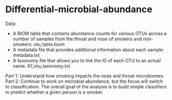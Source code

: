 # Differential-microbial-abundance

Data:
- A BIOM table that contains abundance counts for various OTUs across a number of samples from the throat and nose of smokers and non-smokers: otu_table.biom
- A metadata file that provides additional information about each sample: metadata.txt
- A taxonomy file that allows you to link the ID of each OTU to an actual name: 97_otu_taxonomy.txt

Part 1: Understand how smoking impacts the nose and throat microbiomes. 
Part 2: Continue to work on microbial abundance, but the focus will switch to classification. The overall goal of the analysis is to build simple classifiers to predict whether a given person is a smoker.

